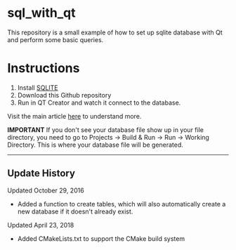 # sql_with_qt

This repository is a small example of how to set up sqlite database with Qt and perform some basic queries.

# Instructions
1. Install [SQLITE](https://www.sqlite.org)
2. Download this Github repository
3. Run in QT Creator and watch it connect to the database.

Visit the main article [here](https://katecpp.wordpress.com/2015/08/28/sqlite-with-qt/) to understand more.

**IMPORTANT** If you don't see your database file show up in your file directory, you need to go to Projects -> Build & Run -> Run -> Working Directory. This is where your database file will be generated.

--- 

## Update History

Updated October 29, 2016
* Added a function to create tables, which will also automatically create a new database if it doesn't already exist.

Updated April 23, 2018
* Added CMakeLists.txt to support the CMake build system
